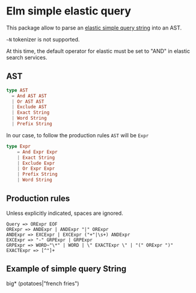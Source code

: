 # Elm simple elastic query

This package allow to parse an [elastic simple query string](https://www.elastic.co/guide/en/elasticsearch/reference/current/query-dsl-simple-query-string-query.html#_simple_query_string_syntax) into an AST.

`~N` tokenizer is not supported.

At this time, the default operator for elastic must be set to "AND" in elastic search services.

## AST

```elm
type AST
  = And AST AST
  | Or AST AST
  | Exclude AST
  | Exact String
  | Word String
  | Prefix String
```

In our case, to follow the production rules `AST` will be `Expr`

```elm
type Expr
    = And Expr Expr
    | Exact String
    | Exclude Expr
    | Or Expr Expr
    | Prefix String
    | Word String
```

## Production rules

Unless explicitly indicated, spaces are ignored.

```
Query => ORExpr EOF
ORExpr => ANDExpr | ANDExpr "|" ORExpr
ANDExpr => EXCExpr | EXCExpr ("+"|\s+) ANDExpr
EXCExpr => "-" GRPExpr | GRPExpr
GRPExpr => WORD~"\*" | WORD | \" EXACTExpr \" | "(" ORExpr ")"
EXACTExpr => [^"]+
```


## Example of simple query String

big* (potatoes|\"french fries\")
